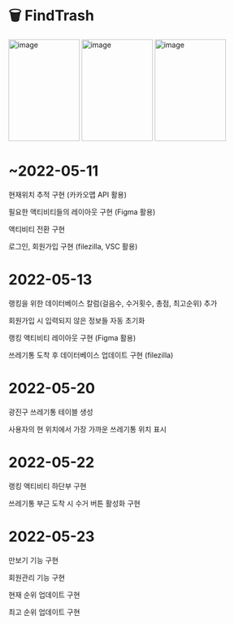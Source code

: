# 🗑 FindTrash
<img width="140" margin-right="25px" height ="200" alt="image" src="https://github.com/seunghyun0522/FindTrash/assets/75532258/571c28f7-cae4-4955-81aa-0ff4012ecdcb">
<img width="140" height ="200" alt="image" src="https://github.com/seunghyun0522/FindTrash/assets/75532258/47e7a5d7-c95b-42e5-bb90-42ccf0371150">
<img width="140" height ="200"alt="image" src="https://github.com/seunghyun0522/FindTrash/assets/75532258/390720f8-2bf4-4e26-9ada-c483a391e940">

# ~2022-05-11
현재위치 추적 구현 (카카오맵 API 활용)

필요한 액티비티들의 레이아웃 구현 (Figma 활용)

액티비티 전환 구현

로그인, 회원가입 구현 (filezilla, VSC 활용)


# 2022-05-13
랭킹을 위한 데이터베이스 칼럼(걸음수, 수거횟수, 총점, 최고순위) 추가

회원가입 시 입력되지 않은 정보들 자동 초기화

랭킹 액티비티 레이아웃 구현 (Figma 활용)

쓰레기통 도착 후 데이터베이스 업데이트 구현 (filezilla)

# 2022-05-20
광진구 쓰레기통 테이블 생성

사용자의 현 위치에서 가장 가까운 쓰레기통 위치 표시

# 2022-05-22
랭킹 액티비티 하단부 구현 

쓰레기통 부근 도착 시 수거 버튼 활성화 구현

# 2022-05-23
만보기 기능 구현

회원관리 기능 구현

현재 순위 업데이트 구현

최고 순위 업데이트 구현
